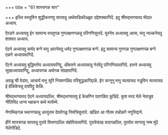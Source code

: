+++
title = "61 शास्त्रगळ सार"

+++
इल्लि वस्तुविन शुद्धीकरणवु सारवन्नु अर्थमाडिकॊळ्ळुव उद्देशक्कागिदॆ. इदु श्रीमद्भागवतद मॊदल अध्याय.

ऎरडने अध्यायवु ईग सामान्य वस्तुगळ गुणलक्षणगळन्नु परिगणिसुत्तदॆ. मूरनॆय अध्यायवु आत्म, मत्तु नाल्कनॆयदु शाश्वत अध्याय.

ऐदने अध्यायवु कर्मद बग्गॆ मत्तु आरनॆयदु धर्मद गुणलक्षणगळ बग्गॆ. इदु सामान्य गुणगळ गुणलक्षणगळ बग्गॆ एळने अध्यायवागिदॆ.

ऎंटने अध्यायवु बुद्धिमत्तॆय अध्यायवागिद्दु, ऒंबत्तने अध्यायवन्नु नेरवॆंदु परिगणिसलागिदॆ. हत्तने अध्यायवु सुखाध्यायवागिद्दु, अध्यायगळ अर्थगळ संग्रहवागिदॆ.

अवळु श्री वेदांत, आचार्य मत्तु सूरि नियमगळिंद परिशुद्धळागिद्दाळॆ. ईग कानूनु मत्तु व्यत्यासद नडुविन व्यत्यासद ई हेळिकॆयन्नु दयविट्टु केळि.

श्रीमद्भागवतद ऐदने अध्यायदल्लि, श्रीमद्भागवतवु ई कॆळगिन पदगळिंद कूडिदॆ. कुश मरद मेलॆ नेताडुव नीतियिंद धान्य भक्षकन कथॆ मत्तॊम्मॆ.

नैगामिक्‌गळ स्थानगळन्नु अत्युत्तम देवतॆगळु नियंत्रिसुत्तारॆ. खंडित आ गौतम तन्नॊळगॆ नगुत्तिद्दानॆ.

हीगॆ शास्त्रगळ सारवन्नु पुरावॆ विभागदल्लि संक्षेपिसलागिदॆ. पुरावॆयंतह वादगळल्लि, पुरावॆय सागरवु नम्म मुंदॆ नॆलॆगॊंडिदॆ.

